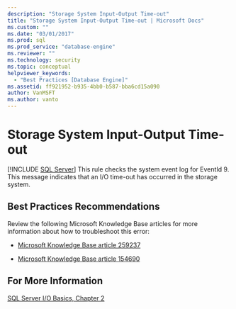 ```yaml
---
description: "Storage System Input-Output Time-out"
title: "Storage System Input-Output Time-out | Microsoft Docs"
ms.custom: ""
ms.date: "03/01/2017"
ms.prod: sql
ms.prod_service: "database-engine"
ms.reviewer: ""
ms.technology: security
ms.topic: conceptual
helpviewer_keywords: 
  - "Best Practices [Database Engine]"
ms.assetid: ff921952-b935-4bb0-b587-bba6cd15a090
author: VanMSFT
ms.author: vanto
---
```

# Storage System Input-Output Time-out
 [!INCLUDE [SQL Server](../../includes/applies-to-version/sqlserver.md)]
  This rule checks the system event log for EventId 9. This message indicates that an I/O time-out has occurred in the storage system.  
  
## Best Practices Recommendations  
 Review the following Microsoft Knowledge Base articles for more information about how to troubleshoot this error:  
  
-   [Microsoft Knowledge Base article 259237](https://www.betaarchive.com/wiki/index.php?title=Microsoft_KB_Archive/259237)  
  
-   [Microsoft Knowledge Base article 154690](https://www.betaarchive.com/wiki/index.php?title=Microsoft_KB_Archive/154690)  
  
## For More Information  
 [SQL Server I/O Basics, Chapter 2](/previous-versions/sql/sql-server-2005/administrator/cc917726(v=technet.10))  
  
  
